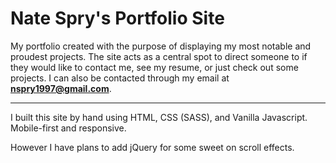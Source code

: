# Nate Spry's Portfolio Site

My portfolio created with the purpose of displaying my most notable and proudest projects. The site acts as a central spot to direct someone to if they would like to contact me, see my resume, or just check out some projects. I can also be contacted through my email at **nspry1997@gmail.com**.

---

I built this site by hand using HTML, CSS (SASS), and Vanilla Javascript. Mobile-first and responsive.

However I have plans to add jQuery for some sweet on scroll effects.
